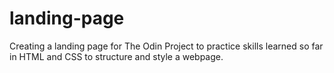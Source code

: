 # landing-page
Creating a landing page for The Odin Project to practice skills learned so far in HTML and CSS to structure and style a webpage.
